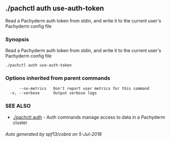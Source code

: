 ## ./pachctl auth use-auth-token

Read a Pachyderm auth token from stdin, and write it to the current user's Pachyderm config file

### Synopsis


Read a Pachyderm auth token from stdin, and write it to the current user's Pachyderm config file

```
./pachctl auth use-auth-token
```

### Options inherited from parent commands

```
      --no-metrics   Don't report user metrics for this command
  -v, --verbose      Output verbose logs
```

### SEE ALSO
* [./pachctl auth](./pachctl_auth.md)	 - Auth commands manage access to data in a Pachyderm cluster

###### Auto generated by spf13/cobra on 5-Jul-2018
